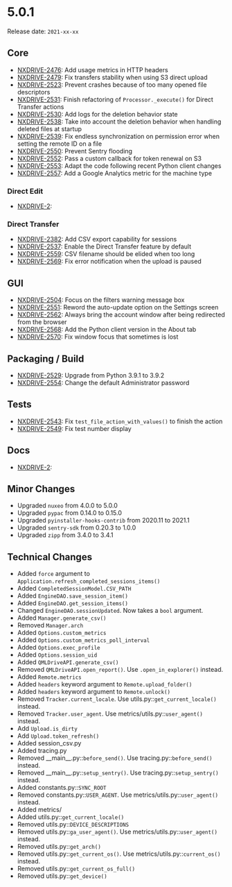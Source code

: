 # 5.0.1

Release date: `2021-xx-xx`

## Core

- [NXDRIVE-2476](https://jira.nuxeo.com/browse/NXDRIVE-2476): Add usage metrics in HTTP headers
- [NXDRIVE-2479](https://jira.nuxeo.com/browse/NXDRIVE-2479): Fix transfers stability when using S3 direct upload
- [NXDRIVE-2523](https://jira.nuxeo.com/browse/NXDRIVE-2523): Prevent crashes because of too many opened file descriptors
- [NXDRIVE-2531](https://jira.nuxeo.com/browse/NXDRIVE-2531): Finish refactoring of `Processor._execute()` for Direct Transfer actions
- [NXDRIVE-2530](https://jira.nuxeo.com/browse/NXDRIVE-2530): Add logs for the deletion behavior state
- [NXDRIVE-2538](https://jira.nuxeo.com/browse/NXDRIVE-2538): Take into account the deletion behavior when handling deleted files at startup
- [NXDRIVE-2539](https://jira.nuxeo.com/browse/NXDRIVE-2539): Fix endless synchronization on permission error when setting the remote ID on a file
- [NXDRIVE-2550](https://jira.nuxeo.com/browse/NXDRIVE-2550): Prevent Sentry flooding
- [NXDRIVE-2552](https://jira.nuxeo.com/browse/NXDRIVE-2552): Pass a custom callback for token renewal on S3
- [NXDRIVE-2553](https://jira.nuxeo.com/browse/NXDRIVE-2553): Adapt the code following recent Python client changes
- [NXDRIVE-2557](https://jira.nuxeo.com/browse/NXDRIVE-2557): Add a Google Analytics metric for the machine type

### Direct Edit

- [NXDRIVE-2](https://jira.nuxeo.com/browse/NXDRIVE-2):

### Direct Transfer

- [NXDRIVE-2382](https://jira.nuxeo.com/browse/NXDRIVE-2382): Add CSV export capability for sessions
- [NXDRIVE-2537](https://jira.nuxeo.com/browse/NXDRIVE-2537): Enable the Direct Transfer feature by default
- [NXDRIVE-2559](https://jira.nuxeo.com/browse/NXDRIVE-2559): CSV filename should be elided when too long
- [NXDRIVE-2569](https://jira.nuxeo.com/browse/NXDRIVE-2569): Fix error notification when the upload is paused

## GUI

- [NXDRIVE-2504](https://jira.nuxeo.com/browse/NXDRIVE-2504): Focus on the filters warning message box
- [NXDRIVE-2551](https://jira.nuxeo.com/browse/NXDRIVE-2551): Reword the auto-update option on the Settings screen
- [NXDRIVE-2562](https://jira.nuxeo.com/browse/NXDRIVE-2562): Always bring the account window after being redirected from the browser
- [NXDRIVE-2568](https://jira.nuxeo.com/browse/NXDRIVE-2568): Add the Python client version in the About tab
- [NXDRIVE-2570](https://jira.nuxeo.com/browse/NXDRIVE-2570): Fix window focus that sometimes is lost

## Packaging / Build

- [NXDRIVE-2529](https://jira.nuxeo.com/browse/NXDRIVE-2529): Upgrade from Python 3.9.1 to 3.9.2
- [NXDRIVE-2554](https://jira.nuxeo.com/browse/NXDRIVE-2554): Change the default Administrator password

## Tests

- [NXDRIVE-2543](https://jira.nuxeo.com/browse/NXDRIVE-2543): Fix `test_file_action_with_values()` to finish the action
- [NXDRIVE-2549](https://jira.nuxeo.com/browse/NXDRIVE-2549): Fix test number display

## Docs

- [NXDRIVE-2](https://jira.nuxeo.com/browse/NXDRIVE-2):

## Minor Changes

- Upgraded `nuxeo` from 4.0.0 to 5.0.0
- Upgraded `pypac` from 0.14.0 to 0.15.0
- Upgraded `pyinstaller-hooks-contrib` from 2020.11 to 2021.1
- Upgraded `sentry-sdk` from 0.20.3 to 1.0.0
- Upgraded `zipp` from 3.4.0 to 3.4.1

## Technical Changes

- Added `force` argument to `Application.refresh_completed_sessions_items()`
- Added `CompletedSessionModel.CSV_PATH`
- Added `EngineDAO.save_session_item()`
- Added `EngineDAO.get_session_items()`
- Changed `EngineDAO.sessionUpdated`. Now takes a `bool` argument.
- Added `Manager.generate_csv()`
- Removed `Manager.arch`
- Added `Options.custom_metrics`
- Added `Options.custom_metrics_poll_interval`
- Added `Options.exec_profile`
- Added `Options.session_uid`
- Added `QMLDriveAPI.generate_csv()`
- Removed `QMLDriveAPI.open_report()`. Use `.open_in_explorer()` instead.
- Added `Remote.metrics`
- Added `headers` keyword argument to `Remote.upload_folder()`
- Added `headers` keyword argument to `Remote.unlock()`
- Removed `Tracker.current_locale`. Use utils.py::`get_current_locale()` instead.
- Removed `Tracker.user_agent`. Use metrics/utils.py::`user_agent()` instead.
- Add `Upload.is_dirty`
- Add `Upload.token_refresh()`
- Added session_csv.py
- Added tracing.py
- Removed \_\_main\_\_.py::`before_send()`. Use tracing.py::`before_send()` instead.
- Removed \_\_main\_\_.py::`setup_sentry()`. Use tracing.py::`setup_sentry()` instead.
- Added constants.py::`SYNC_ROOT`
- Removed constants.py::`USER_AGENT`. Use metrics/utils.py::`user_agent()` instead.
- Added metrics/
- Added utils.py::`get_current_locale()`
- Removed utils.py::`DEVICE_DESCRIPTIONS`
- Removed utils.py::`ga_user_agent()`. Use metrics/utils.py::`user_agent()` instead.
- Removed utils.py::`get_arch()`
- Removed utils.py::`get_current_os()`. Use metrics/utils.py::`current_os()` instead.
- Removed utils.py::`get_current_os_full()`
- Removed utils.py::`get_device()`
